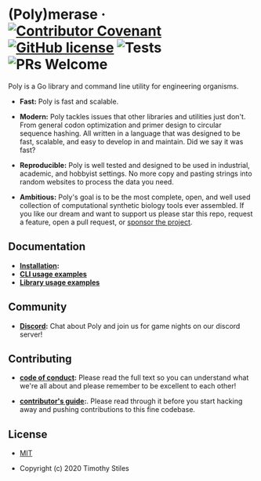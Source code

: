 # (Poly)merase &middot; [![Contributor Covenant](https://img.shields.io/badge/Contributor%20Covenant-v2.0%20adopted-ff69b4.svg)](CODE_OF_CONDUCT.md) [![GitHub license](https://img.shields.io/badge/license-MIT-blue.svg)](https://github.com/TimothyStiles/poly/blob/prime/LICENSE) ![Tests](https://github.com/TimothyStiles/poly/workflows/Test/badge.svg) ![PRs Welcome](https://img.shields.io/badge/PRs-welcome-brightgreen.svg)

Poly is a Go library and command line utility for engineering organisms.

* **Fast:** Poly is fast and scalable.

* **Modern:** Poly tackles issues that other libraries and utilities just don't. From general codon optimization and primer design to circular sequence hashing. All written in a language that was designed to be fast, scalable, and easy to develop in and maintain. Did we say it was fast?

* **Reproducible:** Poly is well tested and designed to be used in industrial, academic, and hobbyist settings. No more copy and pasting strings into random websites to process the data you need.

* **Ambitious:** Poly's goal is to be the most complete, open, and well used collection of computational synthetic biology tools ever assembled. If you like our dream and want to support us please star this repo, request a feature, open a pull request, or [sponsor the project](https://github.com/sponsors/TimothyStiles).


## Documentation

* **[Installation](https://timothystiles.github.io/poly/docs):**
* **[CLI usage examples](https://timothystiles.github.io/poly/docs/cli-converting)**
* **[Library usage examples](https://timothystiles.github.io/poly/docs/library-io)**

## Community

* **[Discord](https://discord.gg/Hc8Ncwt):** Chat about Poly and join us for game nights on our discord server!

## Contributing

* **[code of conduct](CODE_OF_CONDUCT.md):** Please read the full text so you can understand what we're all about and please remember to be excellent to each other!

* **[contributor's guide](CONTRIBUTING.md):**. Please read through it before you start hacking away and pushing contributions to this fine codebase.

## License
* [MIT](LICENSE)

* Copyright (c) 2020 Timothy Stiles

